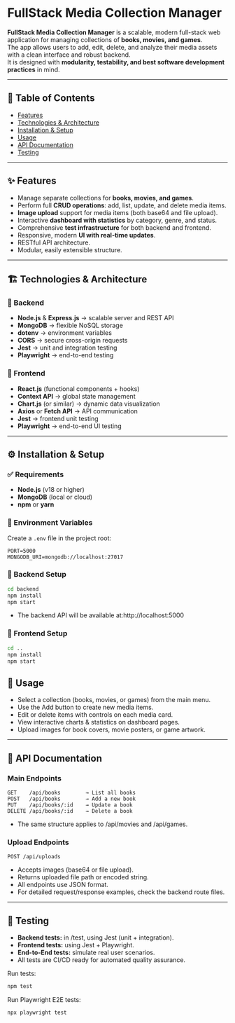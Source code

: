 
# FullStack Media Collection Manager

**FullStack Media Collection Manager** is a scalable, modern full-stack web application for managing collections of **books, movies, and games**.  
The app allows users to add, edit, delete, and analyze their media assets with a clean interface and robust backend.  
It is designed with **modularity, testability, and best software development practices** in mind.

---

## 📑 Table of Contents
- [Features](#features)  
- [Technologies & Architecture](#technologies--architecture)  
- [Installation & Setup](#installation--setup)  
- [Usage](#usage)  
- [API Documentation](#api-documentation)  
- [Testing](#testing)  
---

## ✨ Features
- Manage separate collections for **books, movies, and games**.  
- Perform full **CRUD operations**: add, list, update, and delete media items.  
- **Image upload** support for media items (both base64 and file upload).  
- Interactive **dashboard with statistics** by category, genre, and status.  
- Comprehensive **test infrastructure** for both backend and frontend.  
- Responsive, modern **UI with real-time updates**.  
- RESTful API architecture.  
- Modular, easily extensible structure.  

---

## 🏗 Technologies & Architecture

### 🔹 Backend
- **Node.js** & **Express.js** → scalable server and REST API  
- **MongoDB** → flexible NoSQL storage  
- **dotenv** → environment variables  
- **CORS** → secure cross-origin requests  
- **Jest** → unit and integration testing  
- **Playwright** → end-to-end testing  

### 🔹 Frontend
- **React.js** (functional components + hooks)  
- **Context API** → global state management  
- **Chart.js** (or similar) → dynamic data visualization  
- **Axios** or **Fetch API** → API communication  
- **Jest** → frontend unit testing  
- **Playwright** → end-to-end UI testing  

---

## ⚙ Installation & Setup

### ✅ Requirements
- **Node.js** (v18 or higher)  
- **MongoDB** (local or cloud)  
- **npm** or **yarn**  

### 🔑 Environment Variables
Create a `.env` file in the project root:

```env
PORT=5000
MONGODB_URI=mongodb://localhost:27017
```
### 🔹 Backend Setup

```bash
cd backend
npm install
npm start
```
- The backend API will be available at:http://localhost:5000

### 🔹 Frontend Setup

```bash
cd ..
npm install
npm start
```

## 🚀 Usage

- Select a collection (books, movies, or games) from the main menu.
- Use the Add button to create new media items.
- Edit or delete items with controls on each media card.
- View interactive charts & statistics on dashboard pages.
- Upload images for book covers, movie posters, or game artwork.
---
## 📡 API Documentation
### Main Endpoints
```http
GET    /api/books        → List all books
POST   /api/books        → Add a new book
PUT    /api/books/:id    → Update a book
DELETE /api/books/:id    → Delete a book
```
- The same structure applies to /api/movies and /api/games.

### Upload Endpoints
```http
POST /api/uploads
```
- Accepts images (base64 or file upload).
- Returns uploaded file path or encoded string.
- All endpoints use JSON format.
- For detailed request/response examples, check the backend route files.
---
## 🧪 Testing
- **Backend tests:** in /test, using Jest (unit + integration).
- **Frontend tests:** using Jest + Playwright.
- **End-to-End tests:** simulate real user scenarios.
- All tests are CI/CD ready for automated quality assurance.

Run tests:
```bash
npm test
```
Run Playwright E2E tests:
```bash
npx playwright test
```
